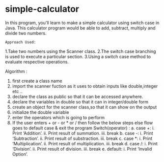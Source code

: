 # simple-calculator
In this program, you'll learn to make a simple calculator using switch case in Java. This calculator program would be able to add, subtract, multiply and divide two numbers.
    
    
    Approach Used:

1.Take two numbers using the Scanner class. 
2.The switch case branching is used to execute a particular section.
3.Using a switch case method to evaluate respective operations.

Algorithm :
1.  first create  a class name 
2.  import the scanner fuction as it uses to obtain inputs like double,integer etc ..
3.  declare the  class as public so that it can be accessed anywhere.
4.  declare the variables in double so that it can in integer/double form
5.  create an object for the scanner class,so that it can show on the output
6.  initialize the double variable 
7.  enter the  operators which is going to perform 
8.    If the user enters + or - or * or / then follow the below steps 
		else flow goes to default case & exit the program 
		Switch(operator) :
    a.	case +: 
		i.		Print ‘Addition’. 
		ii.		Print result of summation. 
		iii.		break 
    b.	case -: 
		i.		Print ‘Subtraction’. 
		ii.		Print result of substraction. 
		iii.		break 
    c.	case *: 
		i.		Print ‘Multiplication’. 
		ii.		Print result of multiplication. 
		iii.		break 
    d.	case /: 
		i.		Print ‘Division’. 
		ii.		Print result of division. 
		iii.		break 
	e.	default: 
		i.	Print ‘Invalid Option’.
